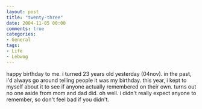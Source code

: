 ```yaml
---
layout: post
title: "twenty-three"
date: 2004-11-05 00:00
comments: true
categories:
- General
tags:
- Life
- Lebwog
---
```

happy birthday to me.  i turned 23 years old yesterday (04nov).  in the past, i'd always go around telling people it was my birthday.  this year, i kept to myself about it to see if anyone actually remembered on their own.  turns out no one aside from mom and dad did.  oh well.  i didn't really expect anyone to remember, so don't feel bad if you didn't.
